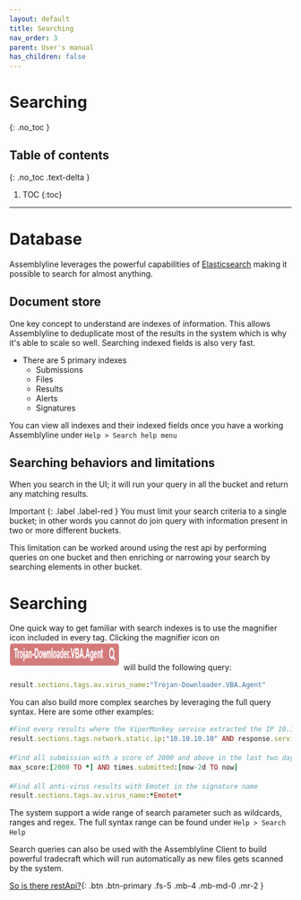 ```yaml
---
layout: default
title: Searching
nav_order: 3
parent: User's manual
has_children: false
---
```


# Searching
{: .no_toc }


## Table of contents
{: .no_toc .text-delta }

1. TOC
{:toc}

---

# Database
Assemblyline leverages the powerful capabilities of [Elasticsearch](https://www.elastic.co/) making it possible to search for almost anything.

## Document store
One key concept to understand are indexes of information. This allows Assemblyline to deduplicate most of the results in the system which is why it's able to scale so well. Searching indexed fields is also very fast.

- There are 5 primary indexes
    - Submissions
    - Files
    - Results
    - Alerts
    - Signatures

You can view all indexes and their indexed fields once you have a working Assemblyline under `Help > Search help menu`

## Searching behaviors and limitations

When you search in the UI; it will run your query in all the bucket and return any matching results.


Important 
{: .label .label-red }
You must limit your search criteria to a single bucket; in other words you cannot do join query with information present in two or more different buckets. 

This limitation can be worked around using the rest api by performing queries on one bucket and then enriching or narrowing your search by searching elements in other bucket.

# Searching

One quick way to get familiar with search indexes is to use the magnifier icon included in every tag. Clicking the magnifier icon on <img src="./images/magnifier.png" height="50" width="200"/> will build the following query:

```ruby
result.sections.tags.av.virus_name:"Trojan-Downloader.VBA.Agent"
```

You can also build more complex searches by leveraging the full query syntax. Here are some other examples:


```ruby
#Find every results where the ViperMonkey service extracted the IP 10.10.10.10
result.sections.tags.network.static.ip:"10.10.10.10" AND response.service_name:ViperMonkey

#Find all submission with a score of 2000 and above in the last two days
max_score:[2000 TO *] AND times.submitted:[now-2d TO now]

#Find all anti-virus results with Emotet in the signature name
result.sections.tags.av.virus_name:*Emotet*
```
The system support a wide range of search parameter such as wildcards, ranges and regex. The full syntax range can be found under ```Help > Search Help```

Search queries can also be used with the Assemblyline Client to build powerful tradecraft which will run automatically as new files gets scanned by the system.

[So is there restApi?](./assemblyline_client.html){: .btn .btn-primary .fs-5 .mb-4 .mb-md-0 .mr-2 }




